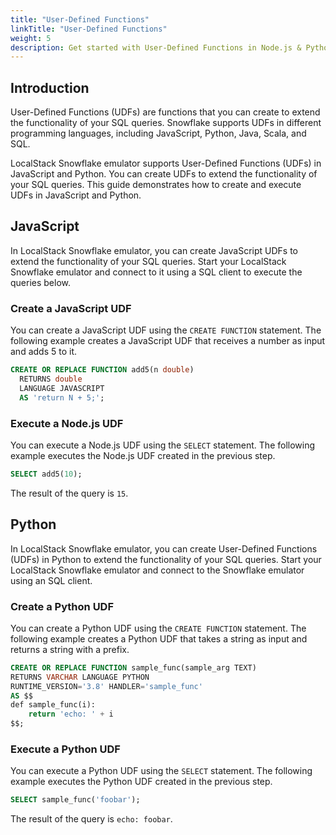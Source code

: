```yaml
---
title: "User-Defined Functions"
linkTitle: "User-Defined Functions"
weight: 5
description: Get started with User-Defined Functions in Node.js & Python with LocalStack Snowflake emulator
---
```


## Introduction

User-Defined Functions (UDFs) are functions that you can create to extend the functionality of your SQL queries. Snowflake supports UDFs in different programming languages, including JavaScript, Python, Java, Scala, and SQL.

LocalStack Snowflake emulator supports User-Defined Functions (UDFs) in JavaScript and Python. You can create UDFs to extend the functionality of your SQL queries. This guide demonstrates how to create and execute UDFs in JavaScript and Python.

## JavaScript

In LocalStack Snowflake emulator, you can create JavaScript UDFs to extend the functionality of your SQL queries. Start your LocalStack Snowflake emulator and connect to it using a SQL client to execute the queries below.

### Create a JavaScript UDF

You can create a JavaScript UDF using the `CREATE FUNCTION` statement. The following example creates a JavaScript UDF that receives a number as input and adds 5 to it.

```sql
CREATE OR REPLACE FUNCTION add5(n double)
  RETURNS double
  LANGUAGE JAVASCRIPT
  AS 'return N + 5;';
```

### Execute a Node.js UDF

You can execute a Node.js UDF using the `SELECT` statement. The following example executes the Node.js UDF created in the previous step.

```sql
SELECT add5(10);
```

The result of the query is `15`.

## Python

In LocalStack Snowflake emulator, you can create User-Defined Functions (UDFs) in Python to extend the functionality of your SQL queries. Start your LocalStack Snowflake emulator and connect to the Snowflake emulator using an SQL client.

### Create a Python UDF

You can create a Python UDF using the `CREATE FUNCTION` statement. The following example creates a Python UDF that takes a string as input and returns a string with a prefix.

```sql
CREATE OR REPLACE FUNCTION sample_func(sample_arg TEXT)
RETURNS VARCHAR LANGUAGE PYTHON
RUNTIME_VERSION='3.8' HANDLER='sample_func'
AS $$
def sample_func(i):
    return 'echo: ' + i
$$;
```

### Execute a Python UDF

You can execute a Python UDF using the `SELECT` statement. The following example executes the Python UDF created in the previous step.

```sql
SELECT sample_func('foobar');
```

The result of the query is `echo: foobar`.
